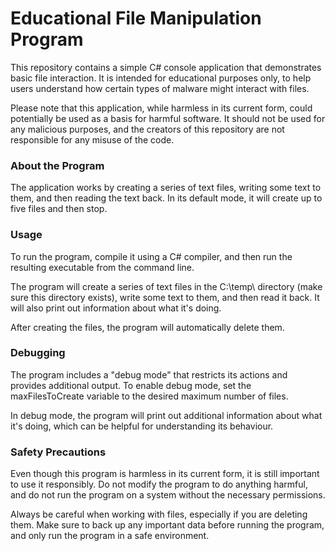 # Educational File Manipulation Program
This repository contains a simple C# console application that demonstrates basic file interaction. It is intended for educational purposes only, to help users understand how certain types of malware might interact with files.

Please note that this application, while harmless in its current form, could potentially be used as a basis for harmful software. It should not be used for any malicious purposes, and the creators of this repository are not responsible for any misuse of the code.

### About the Program
The application works by creating a series of text files, writing some text to them, and then reading the text back. In its default mode, it will create up to five files and then stop.

### Usage
To run the program, compile it using a C# compiler, and then run the resulting executable from the command line.

The program will create a series of text files in the C:\temp\ directory (make sure this directory exists), write some text to them, and then read it back. It will also print out information about what it's doing.

After creating the files, the program will automatically delete them.

### Debugging
The program includes a "debug mode" that restricts its actions and provides additional output. To enable debug mode, set the maxFilesToCreate variable to the desired maximum number of files.

In debug mode, the program will print out additional information about what it's doing, which can be helpful for understanding its behaviour.

### Safety Precautions
Even though this program is harmless in its current form, it is still important to use it responsibly. Do not modify the program to do anything harmful, and do not run the program on a system without the necessary permissions.

Always be careful when working with files, especially if you are deleting them. Make sure to back up any important data before running the program, and only run the program in a safe environment.
